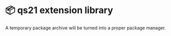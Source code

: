 # 📦 qs21 extension library
A temporary package archive will be turned into a proper package manager.
